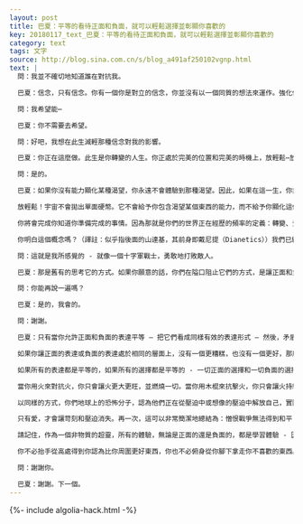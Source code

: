 ```yaml
---
layout: post
title: 巴夏：平等的看待正面和負面，就可以輕鬆選擇並彰顯你喜歡的
key: 20180117_text_巴夏：平等的看待正面和負面，就可以輕鬆選擇並彰顯你喜歡的
category: text
tags: 文字
source: http://blog.sina.com.cn/s/blog_a491af250102vgnp.html
text: |
  問：我並不確切地知道誰在對抗我。

  巴夏：信念，只有信念。你有一個你是對立的信念，你並沒有以一個同質的想法來運作。強化你的對立想法是你自己的一個非常老的習慣。我們正在談論跨越多次人生，並回到其他時間軌道上。

  問：我希望能⋯

  巴夏：你不需要去希望。

  問：好吧，我想在此生減輕那種信念對我的影響。

  巴夏：你正在這麼做。此生是你轉變的人生。你正處於完美的位置和完美的時機上，放輕鬆⋯放輕鬆。

  問：是的。

  巴夏：如果你沒有能力顯化某種渴望，你永遠不會體驗到那種渴望。因此，如果在這一生，你非常清楚地認識到你渴望經歷世界和平，那麼，這表明你此生能夠顯化它。

  放輕鬆！宇宙不會拋出單面硬幣。它不會給予你包含渴望某個東西的能力，而不給予你顯化這個東西的能力。（譯註：即只要你渴望某個東西，你就有能力得到它）。渴望是生活的描寫，渴望是生活目的的描述。在你看來，你從遙遠的地方，經過了很長的時間來到這裡。為了這一世，你們許多人已經等待了數千年。這是一個轉變的時代。

  你將會完成你知道你準備完成的事情。因為那就是你們的世界正在經歷的頻率的定義：轉變、覺醒、覺知、和諧。這就是為什麼你正在探索這些概念。你只是以你自己的方式，表現得像一個老獵戶座人。

  你明白這個概念嗎？（譯註：似乎指後面的山達基，其前身即戴尼提（Dianetics））我們已經討論了它。不是其他人一直沒能把它作為一個工具來使用，而是你們所稱的山達基（Scientology），是由獵戶座人專門為他們自己設計的，讓他們適應進入地球的振動，以便他們能夠體驗地球上的正負兩極。這樣，他們就能夠學會如何平衡那些概念，並幫助此刻的地球不去經歷毀滅，而經歷和諧。

  問：這就是我所感覺的 - 就像一個十字軍戰士，勇敢地打敗敵人。

  巴夏：那是舊有的思考它的方式。如果你願意的話，你們在隘口阻止它們的方式，是讓正面和負面的表達平等。因為只有當你們讓它們彼此平等，你們才能創造顯化的機會。

  問：你能再說一遍嗎？

  巴夏：是的，我會的。

  問：謝謝。

  巴夏：只有當你允許正面和負面的表達平等 – 把它們看成同樣有效的表達形式 – 然後，矛盾地，你才可以允許你選擇你渴望在生活中顯化出來的正面的表達或者負面的表達。

  如果你讓正面的表達或負面的表達處於相同的層面上，沒有一個更糟糕，也沒有一個更好，那麼，你就不會創造出一個比另一個表達更強大的表達，或者一個沒有另一個表達更強大的表達，或者一個比另一個表達顯化的可能性較低的表達。

  如果所有的表達都是平等的，如果所有的選擇都是平等的 - 一切正面的選擇和一切負面的選擇被簡單地視為你可以做出的選擇，擁有彼此相同的學習價值 – 那麼，你就給予了你自己最清晰的機會，來選擇你偏愛的表達。因為你不相信負面的表達比正面的表達擁有讓你承受的更大力量。當你讓它們保持平衡的時候，矛盾地是，此時就是你允許你偏愛的表達首先彰顯的時候。這就是你如何在隘口阻止負面能量的做法。

  當你用火來對抗火，你只會讓火更大更旺，並燃燒一切。當你用木棍來抗擊火，你只會讓火持續更久。我們完全瞭解你們，因為，你要知道，我們與你面前的靈媒達成的協議正是來自獵戶座星系中的此類行為。在那些星系中，存在著對抗負面勢力的抵抗運動。不過，抵抗運動被鎮壓了，因為他們使用了與他們試圖對抗的負面勢力同樣的方法。

  以同樣的方式，你們地球上的恐怖分子，認為他們正在從壓迫中或想像的壓迫中解放自己，實際上他們正在強化這種壓迫。因為，他們的行為為政府提供了加強鎮壓的藉口。所以，恐怖分子實際上是鎮壓的最好代理，他們支持並維護鎮壓。

  只有愛，才會讓苛刻和壓迫消失。再一次，這可以非常簡潔地總結為：憎恨戰爭無法得到和平；熱愛和平才可以得到和平。讓它深入你的頭腦中。所以，放輕鬆⋯並持有愛心。愛心。

  請記住，作為一個非物質的超靈，所有的體驗，無論是正面的還是負面的，都是學習體驗 - 因為超靈是不會評判的。一切都是平等的、一樣的。如果你視一切都是平等的，視一切只是表達自己的不同方式，那麼，你就有了選擇並彰顯你最偏愛的東西的機會，因為一切都是平等的。因此，你可以輕易地選擇，原因是一切都在同樣層面上，都在你唾手可得的地方。

  你不必抬手從高處得到你認為比你周圍更好東西，你也不必俯身從你腳下拿走你不喜歡的東西。你不必費力，一切都在這裡，一切都是平等的，一切都正好在你面前的同一層面上，而這正是你可以輕易地選擇你偏愛的東西的原因。祝你做個好夢。

  問：謝謝你。

  巴夏：謝謝。下一個。
---
```


{%- include algolia-hack.html -%}
